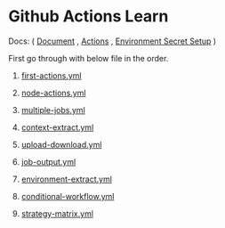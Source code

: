 # Github Actions Learn

Docs:  ( 
    [Document](https://docs.google.com/document/d/1dQJC4H0arppjTLWEerSGnX216Top9DV_WXQHctvySmQ/edit#heading=h.m83ctzpo3siq) , 
    [Actions]( https://github.com/marketplace/actions/checkout?version=v3.6.0.) , 
    [Environment Secret Setup](https://github.com/deepanshu195/github-actions-learn/settings/environments/)
    )

First go through with below file in the order.

1. [first-actions.yml](.github/workflows/first-action.yml)

2. [node-actions.yml](.github/workflows/node-action.yml)

3. [multiple-jobs.yml](.github/workflows/multiple-jobs.yml)

4. [context-extract.yml](.github/workflows/context-extract.yml)

5. [upload-download.yml](.github/workflows/upload-download.yml)

6. [job-output.yml](.github/workflows/job-output.yml)

7. [environment-extract.yml](.github/workflows/environment-extract.yml)

8. [conditional-workflow.yml](.github/workflows/conditional-workflow.yml)

9. [strategy-matrix.yml](.github/workflows/strategy-matrix.yml)

